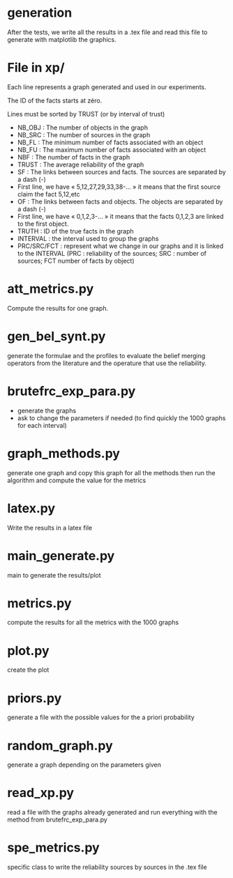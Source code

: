 # generation

After the tests, we write all the results in a .tex file and read this file to generate with matplotlib the graphics.

# File in xp/

Each line represents a graph generated and used in our experiments. 

The ID of the facts starts at zéro.

Lines must be sorted by TRUST (or by interval of trust)

- NB_OBJ : The number of objects in the graph
- NB_SRC : The number of sources in the graph
- NB_FL : The minimum number of facts associated with an object
- NB_FU : The maximum number of facts associated with an object
- NBF : The number of facts in the graph
- TRUST : The average reliability of the graph
- SF : The links between sources and facts. The sources are separated by a dash (-)
- First line, we have « 5,12,27,29,33,38-... » it means that the first source claim the fact 5,12,etc
- OF : The links between facts and objects. The objects are separated by a dash (-)
- First line, we have « 0,1,2,3-... » it means that the facts 0,1,2,3 are linked to the first
object.
- TRUTH : ID of the true facts in the graph
- INTERVAL : the interval used to group the graphs
- PRC/SRC/FCT : represent what we change in our graphs and it is linked to the INTERVAL (PRC : reliability of the sources; SRC : number of sources; FCT number of facts by object)

# att_metrics.py 

Compute the results for one graph.

# gen_bel_synt.py

generate the formulae and the profiles to evaluate the belief merging operators from the literature and the operature that use the reliability.

# brutefrc_exp_para.py

- generate the graphs
- ask to change the parameters if needed (to find quickly the 1000 graphs for each interval)

# graph_methods.py

generate one graph and copy this graph for all the methods then run the algorithm and compute the value for the metrics

# latex.py

Write the results in a latex file

# main_generate.py

main to generate the results/plot

# metrics.py

compute the results for all the metrics with the 1000 graphs

# plot.py

create the plot

# priors.py

generate a file with the possible values for the a priori probability

# random_graph.py

generate a graph depending on the parameters given

# read_xp.py

read a file with the graphs already generated and run everything with the method from brutefrc_exp_para.py

# spe_metrics.py

specific class to write the reliability sources by sources in the .tex file

